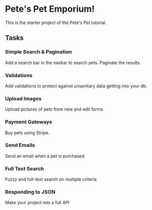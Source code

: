 # Pete's Pet Emporium!

This is the starter project of the Pete's Pet tutorial.

## Tasks

### Simple Search & Pagination

Add a search bar in the navbar to search pets. Paginate the results.

### Validations

Add validations to protect against unsanitary data getting into your db.

### Upload Images

Upload pictures of pets from new and edit forms

### Payment Gateways

Buy pets using Stripe.

### Send Emails

Send an email when a pet is purchased.

### Full Text Search

Fuzzy and full-text search on multiple criteria

### Responding to JSON

Make your project into a full API
